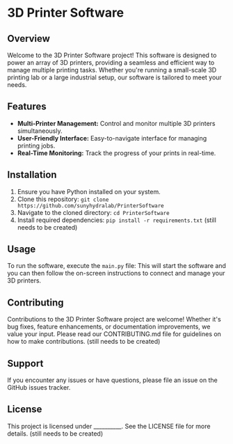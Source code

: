 # 3D Printer Software

## Overview
Welcome to the 3D Printer Software project! This software is designed to power an array of 3D printers, providing a seamless and efficient way to manage multiple printing tasks. Whether you're running a small-scale 3D printing lab or a large industrial setup, our software is tailored to meet your needs.

## Features
- **Multi-Printer Management:** Control and monitor multiple 3D printers simultaneously.
- **User-Friendly Interface:** Easy-to-navigate interface for managing printing jobs.
- **Real-Time Monitoring:** Track the progress of your prints in real-time.

## Installation
1. Ensure you have Python installed on your system.
2. Clone this repository: `git clone https://github.com/sunyhydralab/PrinterSoftware`
3. Navigate to the cloned directory: `cd PrinterSoftware`
4. Install required dependencies: `pip install -r requirements.txt` (still needs to be created)

## Usage
To run the software, execute the `main.py` file:
This will start the software and you can then follow the on-screen instructions to connect and manage your 3D printers.

## Contributing
Contributions to the 3D Printer Software project are welcome! Whether it's bug fixes, feature enhancements, or documentation improvements, we value your input. Please read our CONTRIBUTING.md file for guidelines on how to make contributions. (still needs to be created)

## Support
If you encounter any issues or have questions, please file an issue on the GitHub issues tracker.

## License
This project is licensed under __________. See the LICENSE file for more details. (still needs to be created)

